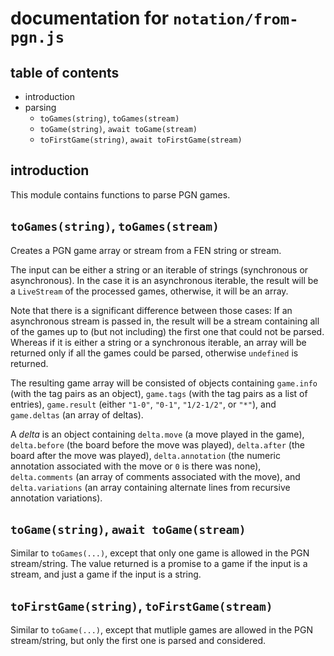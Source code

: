 documentation for `notation/from-pgn.js`
===

table of contents
---

- introduction
- parsing
  - `toGames(string)`, `toGames(stream)`
  - `toGame(string)`, `await toGame(stream)`
  - `toFirstGame(string)`, `await toFirstGame(stream)`

introduction
---

This module contains functions to parse PGN games.

`toGames(string)`, `toGames(stream)`
---

Creates a PGN game array or stream from a FEN string or stream.

The input can be either a string or an iterable of strings (synchronous or asynchronous). In the case it is an asynchronous iterable, the result will be a `LiveStream` of the processed games, otherwise, it will be an array.

Note that there is a significant difference between those cases: If an asynchronous stream is passed in, the result will be a stream containing all of the games up to (but not including) the first one that could not be parsed. Whereas if it is either a string or a synchronous iterable, an array will be returned only if all the games could be parsed, otherwise `undefined` is returned.

The resulting game array will be consisted of objects containing `game.info` (with the tag pairs as an object), `game.tags` (with the tag pairs as a list of entries), `game.result` (either `"1-0"`, `"0-1"`, `"1/2-1/2"`, or `"*"`), and `game.deltas` (an array of deltas).

A *delta* is an object containing `delta.move` (a move played in the game), `delta.before` (the board before the move was played), `delta.after` (the board after the move was played), `delta.annotation` (the numeric annotation associated with the move or `0` is there was none), `delta.comments` (an array of comments associated with the move), and `delta.variations` (an array containing alternate lines from recursive annotation variations).

`toGame(string)`, `await toGame(stream)`
---

Similar to `toGames(...)`, except that only one game is allowed in the PGN stream/string. The value returned is a promise to a game if the input is a stream, and just a game if the input is a string.

`toFirstGame(string)`, `toFirstGame(stream)`
---

Similar to `toGame(...)`, except that mutliple games are allowed in the PGN stream/string, but only the first one is parsed and considered.
